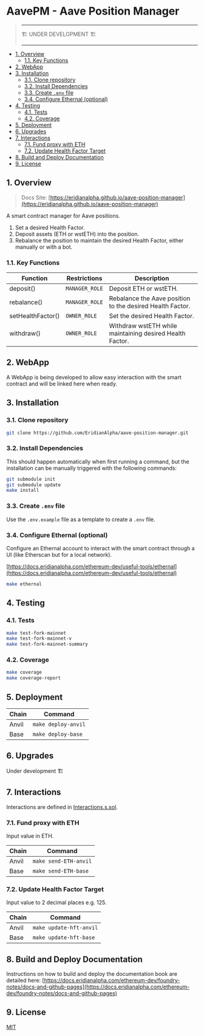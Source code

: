 # AavePM - Aave Position Manager

> ---
>
> 🏗️ UNDER DEVELOPMENT 🏗️
>
> ---

- [1. Overview](#1-overview)
  - [1.1. Key Functions](#11-key-functions)
- [2. WebApp](#2-webapp)
- [3. Installation](#3-installation)
  - [3.1. Clone repository](#31-clone-repository)
  - [3.2. Install Dependencies](#32-install-dependencies)
  - [3.3. Create `.env` file](#33-create-env-file)
  - [3.4. Configure Ethernal (optional)](#34-configure-ethernal-optional)
- [4. Testing](#4-testing)
  - [4.1. Tests](#41-tests)
  - [4.2. Coverage](#42-coverage)
- [5. Deployment](#5-deployment)
- [6. Upgrades](#6-upgrades)
- [7. Interactions](#7-interactions)
  - [7.1. Fund proxy with ETH](#71-fund-proxy-with-eth)
  - [7.2. Update Health Factor Target](#72-update-health-factor-target)
- [8. Build and Deploy Documentation](#8-build-and-deploy-documentation)
- [9. License](#9-license)

## 1. Overview

> Docs Site: [https://eridianalpha.github.io/aave-position-manager](https://eridianalpha.github.io/aave-position-manager)

A smart contract manager for Aave positions.

1. Set a desired Health Factor.
2. Deposit assets (ETH or wstETH) into the position.
3. Rebalance the position to maintain the desired Health Factor, either manually or with a bot.

### 1.1. Key Functions

| Function          | Restrictions   | Description                                               |
| ----------------- | -------------- | --------------------------------------------------------- |
| deposit()         | `MANAGER_ROLE` | Deposit ETH or wstETH.                                    |
| rebalance()       | `MANAGER_ROLE` | Rebalance the Aave position to the desired Health Factor. |
| setHealthFactor() | `OWNER_ROLE`   | Set the desired Health Factor.                            |
| withdraw()        | `OWNER_ROLE`   | Withdraw wstETH while maintaining desired Health Factor.  |

## 2. WebApp

A WebApp is being developed to allow easy interaction with the smart contract and will be linked here when ready.

## 3. Installation

### 3.1. Clone repository

```bash
git clone https://github.com/EridianAlpha/aave-position-manager.git
```

### 3.2. Install Dependencies

This should happen automatically when first running a command, but the installation can be manually triggered with the following commands:

```bash
git submodule init
git submodule update
make install
```

### 3.3. Create `.env` file

Use the `.env.example` file as a template to create a `.env` file.

### 3.4. Configure Ethernal (optional)

Configure an Ethernal account to interact with the smart contract through a UI (like Etherscan but for a local network).

[https://docs.eridianalpha.com/ethereum-dev/useful-tools/ethernal](https://docs.eridianalpha.com/ethereum-dev/useful-tools/ethernal)

```bash
make ethernal
```

## 4. Testing

### 4.1. Tests

```bash
make test-fork-mainnet
make test-fork-mainnet-v
make test-fork-mainnet-summary
```

### 4.2. Coverage

```bash
make coverage
make coverage-report
```

## 5. Deployment

| Chain | Command             |
| ----- | ------------------- |
| Anvil | `make deploy-anvil` |
| Base  | `make deploy-base`  |

## 6. Upgrades

Under development 🏗️

## 7. Interactions

Interactions are defined in [Interactions.s.sol](./script/Interactions.s.sol).

### 7.1. Fund proxy with ETH

Input value in ETH.

| Chain | Command               |
| ----- | --------------------- |
| Anvil | `make send-ETH-anvil` |
| Base  | `make send-ETH-base`  |

### 7.2. Update Health Factor Target

Input value to 2 decimal places e.g. 125.

| Chain | Command                 |
| ----- | ----------------------- |
| Anvil | `make update-hft-anvil` |
| Base  | `make update-hft-base`  |

## 8. Build and Deploy Documentation

Instructions on how to build and deploy the documentation book are detailed here: [https://docs.eridianalpha.com/ethereum-dev/foundry-notes/docs-and-github-pages](https://docs.eridianalpha.com/ethereum-dev/foundry-notes/docs-and-github-pages)

## 9. License

[MIT](https://choosealicense.com/licenses/mit/)
